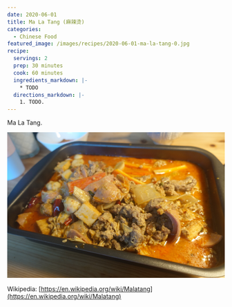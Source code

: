 ```yaml
---
date: 2020-06-01
title: Ma La Tang (麻辣烫)
categories:
  - Chinese Food
featured_image: /images/recipes/2020-06-01-ma-la-tang-0.jpg
recipe:
  servings: 2
  prep: 30 minutes
  cook: 60 minutes
  ingredients_markdown: |-
    * TODO
  directions_markdown: |-
    1. TODO.
---
```

Ma La Tang.

![pic](/images/recipes/2020-06-01-ma-la-tang-1.jpg)

Wikipedia: [https://en.wikipedia.org/wiki/Malatang](https://en.wikipedia.org/wiki/Malatang)